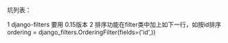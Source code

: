 
坑列表：

1 django-filters 要用 0.15版本
2 排序功能在filter类中加上如下一行，如按id排序
ordering = django_filters.OrderingFilter(fields=('id',))

